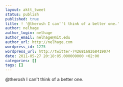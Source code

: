 ```yaml
---
layout: aktt_tweet
status: publish
published: true
title: ! '@therosh I can''t think of a better one.'
author: nelhage
author_login: nelhage
author_email: nelhage@mit.edu
author_url: http://nelhage.com
wordpress_id: 1275
wordpress_url: http://twitter-74268168268419074
date: 2011-05-27 20:18:05.000000000 +02:00
categories: []
tags: []
---
```

@therosh I can't think of a better one.
